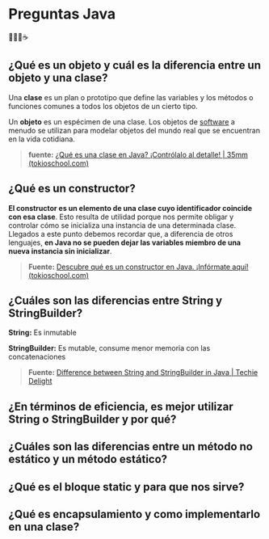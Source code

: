 # Preguntas Java
📕📘📗☕
## ¿Qué es un objeto y cuál es la diferencia entre un objeto y una clase?
Una  **clase**  es un plan o prototipo que define las variables y los métodos o funciones comunes a todos los objetos de un cierto tipo.

Un **objeto**  es un espécimen de una clase. Los objetos de  [software](https://www.tokioschool.com/noticias/el-software/) a menudo se utilizan para modelar objetos del mundo real que se encuentran en la vida cotidiana.
> **fuente:** [¿Qué es una clase en Java? ¡Contrólalo al detalle! | 35mm (tokioschool.com)](https://www.tokioschool.com/noticias/que-es-clase-java/)

## ¿Qué es un constructor?
**El constructor es un elemento de una clase cuyo identificador coincide con esa clase**. Esto resulta de utilidad porque nos permite obligar y controlar cómo se inicializa una instancia de una determinada clase. Llegados a este punto debemos recordar que, a diferencia de otros lenguajes, **en Java no se pueden dejar las variables miembro de una nueva instancia sin inicializar**.

> **Fuente:** [Descubre qué es un constructor en Java. ¡Infórmate aquí! (tokioschool.com)](https://www.tokioschool.com/noticias/que-es-constructor-java/)

## ¿Cuáles son las diferencias entre String y StringBuilder?
**String:** Es inmutable

**StringBuilder:** Es mutable, consume menor memoria con las concatenaciones

> **Fuente:** [Difference between String and StringBuilder in Java | Techie Delight](https://www.techiedelight.com/difference-between-string-stringbuilder-java/)
## ¿En términos de eficiencia, es mejor utilizar String o StringBuilder y por qué?

##  ¿Cuáles son las diferencias entre un método no estático y un método estático?

## ¿Qué es el bloque static y para que nos sirve?

## ¿Qué es encapsulamiento y como implementarlo en una clase?


